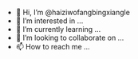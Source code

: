 - 👋 Hi, I’m @haiziwofangbingxiangle
- 👀 I’m interested in ...
- 🌱 I’m currently learning ...
- 💞️ I’m looking to collaborate on ...
- 📫 How to reach me ...

<!---
haiziwofangbingxiangle/haiziwofangbingxiangle is a ✨ special ✨ repository because its `README.md` (this file) appears on your GitHub profile.
You can click the Preview link to take a look at your changes.
--->

